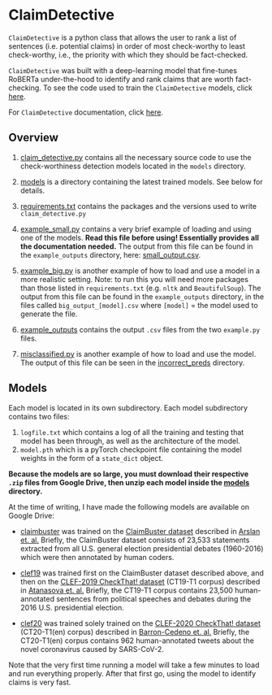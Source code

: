 # ClaimDetective

`ClaimDetective` is a python class that allows the user to rank a list of sentences (i.e. potential claims) in order of most check-worthy to least check-worthy, i.e., the priority with which they should be fact-checked.

`ClaimDetective` was built with a deep-learning model that fine-tunes RoBERTa under-the-hood to identify and rank claims that are worth fact-checking. To see the code used to train the `ClaimDetective` models, click [here](https://github.com/lawrence-chillrud/ClaimDetective-Training).

For `ClaimDetective` documentation, click [here](example_small.py).

## Overview

1. [claim\_detective.py](claim_detective.py) contains all the necessary source code to use the check-worthiness detection models located in the `models` directory. 

2. [models](models) is a directory containing the latest trained models. See below for details. 

3. [requirements.txt](requirements.txt) contains the packages and the versions used to write `claim_detective.py`

4. [example\_small.py](example_small.py) contains a very brief example of loading and using one of the models. **Read this file before using! Essentially provides all the documentation needed.** The output from this file can be found in the `example_outputs` directory, here: [small\_output.csv](example_outputs/small_output.csv). 

5. [example\_big.py](example_big.py) is another example of how to load and use a model in a more realistic setting. Note: to run this you will need more packages than those listed in `requirements.txt` (e.g. `nltk` and `BeautifulSoup`). The output from this file can be found in the `example_outputs` directory, in the files called `big_output_[model].csv` where `[model]` = the model used to generate the file.

6. [example\_outputs](example_outputs) contains the output `.csv` files from the two `example.py` files.

7. [misclassified.py](misclassified.py) is another example of how to load and use the model. The output of this file can be seen in the [incorrect\_preds](incorrect_preds) directory.

## Models

Each model is located in its own subdirectory. Each model subdirectory contains two files: 

1. `logfile.txt` which contains a log of all the training and testing that model has been through, as well as the architecture of the model.
2. `model.pth` which is a pyTorch checkpoint file containing the model weights in the form of a `state_dict` object.

**Because the models are so large, you must download their respective `.zip` files from Google Drive, then unzip each model inside the [models](models) directory.**

At the time of writing, I have made the following models are available on Google Drive: 

* [claimbuster](models/claimbuster.txt) was trained on the [ClaimBuster dataset](https://zenodo.org/record/3609356#.X8q9RxNKhnE) described in [Arslan et. al.](https://arxiv.org/abs/2004.14425) Briefly, the ClaimBuster dataset consists of 23,533 statements extracted from all U.S. general election presidential debates (1960-2016) which were then annotated by human coders.

* [clef19](models/clef19.txt) was trained first on the ClaimBuster dataset described above, and then on the [CLEF-2019 CheckThat! dataset](https://github.com/apepa/clef2019-factchecking-task1#scorers) (CT19-T1 corpus) described in [Atanasova et. al.](https://groups.csail.mit.edu/sls/publications/2019/Mohtarami-CLEF2019.pdf) Briefly, the CT19-T1 corpus contains 23,500 human-annotated sentences from political speeches and debates during the 2016 U.S. presidential election.

* [clef20](models/clef20.txt) was trained solely trained on the [CLEF-2020 CheckThat! dataset](https://github.com/sshaar/clef2020-factchecking-task1#clef2020-checkthat-task-1) (CT20-T1(en) corpus) described in [Barron-Cedeno et. al.](https://arxiv.org/abs/2007.07997) Briefly, the CT20-T1(en) corpus contains 962 human-annotated tweets about the novel coronavirus caused by SARS-CoV-2. 

Note that the very first time running a model will take a few minutes to load and run everything properly. After that first go, using the model to identify claims is very fast.
